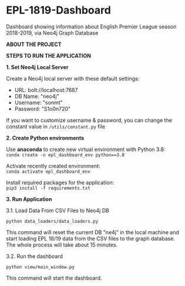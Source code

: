 # EPL-1819-Dashboard
Dashboard showing information about English Premier League season 2018-2019, via Neo4j Graph Database

**ABOUT THE PROJECT**


**STEPS TO RUN THE APPLICATION**

**1. Set Neo4j Local Server**

Create a Neo4j local server with these default settings:

- URL: bolt://localhost:7687
- DB Name: "neo4j"
- Username: "sonmt"
- Password: "S1o0n720" 

If you want to customize username & password, 
you can change the constant value in `/utils/constant.py` file

**2. Create Python environments**

Use **anaconda** to create new virtual environment with Python 3.8: \
`conda create -n epl_dashboard_env python==3.8`

Activate recently created environment: \
`conda activate epl_dashboard_env`

Install required packages for the application: \
`pip3 install -f requirements.txt`

**3. Run Application**

3.1. Load Data From CSV Files to Neo4j DB

`python data_loaders/data_loaders.py` 

This command will reset the current DB "ne4j" in the local machine 
and start loading EPL 18/19 data from the CSV files to the graph database. \
The whole process will take about 15 minutes.

3.2. Run the dashboard

`python view/main_window.py`

This command will start the dashboard.

